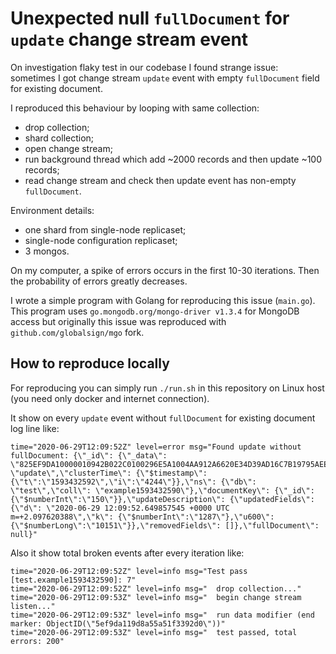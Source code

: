 # Unexpected null `fullDocument` for `update` change stream event

On investigation flaky test in our codebase I found strange issue: sometimes I
got change stream `update` event with empty `fullDocument` field for existing
document.

I reproduced this behaviour by looping with same collection:
 - drop collection;
 - shard collection;
 - open change stream;
 - run background thread which add ~2000 records and then update ~100 records;
 - read change stream and check then update event has non-empty `fullDocument`.

Environment details:
 - one shard from single-node replicaset;
 - single-node configuration replicaset;
 - 3 mongos.

On my computer, a spike of errors occurs in the first 10-30 iterations. Then the
probability of errors greatly decreases.

I wrote a simple program with Golang for reproducing this issue (`main.go`). This
program uses `go.mongodb.org/mongo-driver v1.3.4` for MongoDB access but originally
this issue was reproduced with `github.com/globalsign/mgo` fork.

## How to reproduce locally
For reproducing you can simply run `./run.sh` in this repository on Linux host
(you need only docker and internet connection).

It show on every `update` event without `fullDocument` for existing document log
line like:
```
time="2020-06-29T12:09:52Z" level=error msg="Found update without fullDocument: {\"_id\": {\"_data\": \"825EF9DA10000010942B022C0100296E5A1004AA912A6620E34D39AD16C7B19795AEE9461E5F6964002C012C0004\"},\"operationType\": \"update\",\"clusterTime\": {\"$timestamp\":{\"t\":\"1593432592\",\"i\":\"4244\"}},\"ns\": {\"db\": \"test\",\"coll\": \"example1593432590\"},\"documentKey\": {\"_id\": {\"$numberInt\":\"150\"}},\"updateDescription\": {\"updatedFields\": {\"d\": \"2020-06-29 12:09:52.649857545 +0000 UTC m=+2.097620388\",\"k\": {\"$numberInt\":\"1287\"},\"u600\": {\"$numberLong\":\"10151\"}},\"removedFields\": []},\"fullDocument\": null}"
```

Also it show total broken events after every iteration like:
```
time="2020-06-29T12:09:52Z" level=info msg="Test pass [test.example1593432590]: 7"
time="2020-06-29T12:09:52Z" level=info msg="  drop collection..."
time="2020-06-29T12:09:53Z" level=info msg="  begin change stream listen..."
time="2020-06-29T12:09:53Z" level=info msg="  run data modifier (end marker: ObjectID(\"5ef9da119d8a55a51f3392d0\"))"
time="2020-06-29T12:09:53Z" level=info msg="  test passed, total errors: 200"
```
